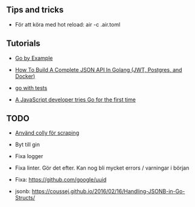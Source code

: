 

## Tips and tricks

* För att köra med hot reload: air -c .air.toml

## Tutorials

* [Go by Example](https://gobyexample.com/)

* [How To Build A Complete JSON API In Golang (JWT, Postgres, and Docker)](https://www.youtube.com/watch?v=pwZuNmAzaH8)

* [go with tests](https://quii.gitbook.io/learn-go-with-tests)

* [A JavaScript developer tries Go for the first time](https://gebna.gg/blog/javascript-developer-tries-golang/)

## TODO

* [Använd colly för scraping](https://github.com/gocolly/colly)

* Byt till gin
 
* Fixa logger

* Fixa linter. Gör det efter. Kan nog bli mycket errors / varningar i början
 
* Fixa: https://github.com/google/uuid
 
* jsonb: https://coussej.github.io/2016/02/16/Handling-JSONB-in-Go-Structs/
